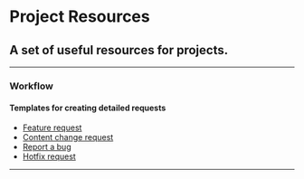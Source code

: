 # Project Resources

## A set of useful resources for projects.

---
### Workflow

#### Templates for creating detailed requests

* [Feature request](/feature-request.md)
* [Content change request](/content-change.md)
* [Report a bug](/bug-report.md)
* [Hotfix request](./hotfix-request.md)
---
